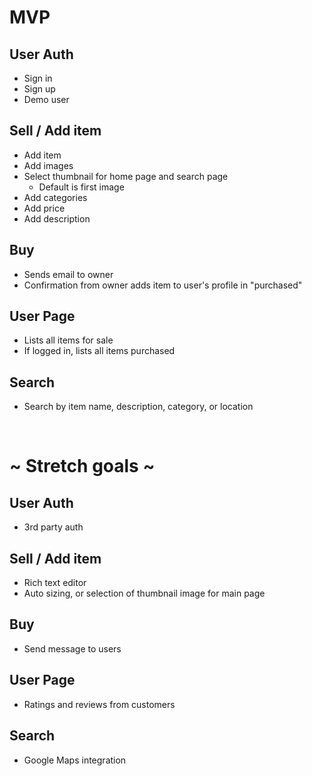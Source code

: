 # MVP

## User Auth

- Sign in
- Sign up
- Demo user

## Sell / Add item

- Add item
- Add images
- Select thumbnail for home page and search page
  - Default is first image
- Add categories
- Add price
- Add description

## Buy

- Sends email to owner
- Confirmation from owner adds item to user's profile in "purchased"

## User Page

- Lists all items for sale
- If logged in, lists all items purchased

## Search

- Search by item name, description, category, or location

<br />

# ~ Stretch goals ~

## User Auth

- 3rd party auth

## Sell / Add item

- Rich text editor
- Auto sizing, or selection of thumbnail image for main page

## Buy

- Send message to users

## User Page

- Ratings and reviews from customers

## Search

- Google Maps integration
